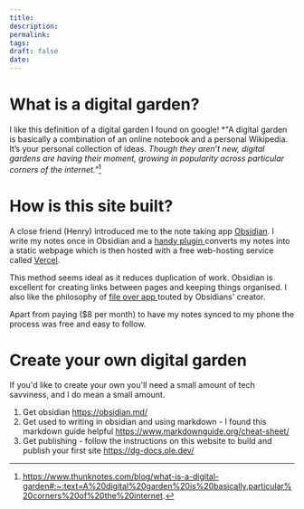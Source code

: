 ```yaml
---
title:
description: 
permalink: 
tags: 
draft: false
date:
---
```




# What is a digital garden?

I like this definition of a digital garden I found on google!
*"A digital garden is basically a combination of an online notebook and a personal Wikipedia. It’s your personal collection of ideas.
*‍Though they aren’t new, digital gardens are having their moment, growing in popularity across particular corners of the internet."*[^1]

# How is this site built?

A close friend (Henry) introduced me to the note taking app [Obsidian](https://obsidian.md/). I write my notes once in Obsidian and a [handy plugin ](https://dg-docs.ole.dev/)converts my notes into a static webpage which is then hosted with a free web-hosting service called  [Vercel](https://vercel.com/).

This method seems ideal as it reduces duplication of work.  Obsidian is excellent for creating links between pages and keeping things organised.  I also like the philosophy of [file over app ](https://stephango.com/file-over-app) touted by Obsidians' creator.

Apart from paying ($8 per month) to have my notes synced to my phone the process was free and easy to follow.

# Create your own digital garden

If you'd like to create your own you'll need a small amount of tech savviness, and I do mean a small amount.

1. Get obsidian https://obsidian.md/
2. Get used to writing in obsidian and using markdown - I found this markdown guide helpful https://www.markdownguide.org/cheat-sheet/
3. Get publishing - follow the instructions on this website to build and publish your first site https://dg-docs.ole.dev/




[^1]: https://www.thunknotes.com/blog/what-is-a-digital-garden#:~:text=A%20digital%20garden%20is%20basically,particular%20corners%20of%20the%20internet.